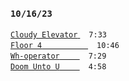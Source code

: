 ### `10/16/23`
[`Cloudy Elevator` ](cloudy-elevator.mp3)   `7:33`  
[`Floor 4`      ](floor-4.mp3) `10:46`  
[`Wh-operator`   ](wh-operator.mp3) `7:29`  
[`Doom Unto U`   ](doom-unto-u.mp3) `4:58`
